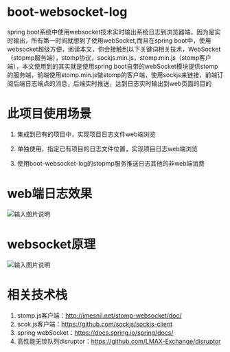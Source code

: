 # boot-websocket-log
spring boot系统中使用websocket技术实时输出系统日志到浏览器端，因为是实时输出，所有第一时间就想到了使用webSocket,而且在spring boot中，使用websocket超级方便，阅读本文，你会接触到以下关键词相关技术，WebSocket（stopmp服务端），stomp协议，sockjs.min.js，stomp.min.js（stomp客户端），本文使用到的其实就是使用spring boot自带的webSocket模块提供stomp的服务端，前端使用stomp.min.js做stomp的客户端，使用sockjs来链接，前端订阅后端日志端点的消息，后端实时推送，达到日志实时输出到web页面的目的



# 此项目使用场景

1. 集成到已有的项目中，实现项目日志文件web端浏览

2. 单独使用，指定已有项目的日志文件位置，实现项目日志web端浏览 

3. 使用boot-websocket-log的stopmp服务推送日志其他的非web端消费

# web端日志效果

![输入图片说明](https://gitee.com/uploads/images/2018/0105/152317_a3ff7cf2_492218.png "屏幕截图.png")

# websocket原理

![输入图片说明](https://gitee.com/uploads/images/2018/0104/195640_8e997823_492218.png "屏幕截图.png")

# 相关技术栈

1. stomp.js客户端：http://jmesnil.net/stomp-websocket/doc/
1. scok.js客户端：https://github.com/sockjs/sockjs-client
1. spring webSocket：https://docs.spring.io/spring/docs/
1. 高性能无锁队列disruptor：https://github.com/LMAX-Exchange/disruptor

